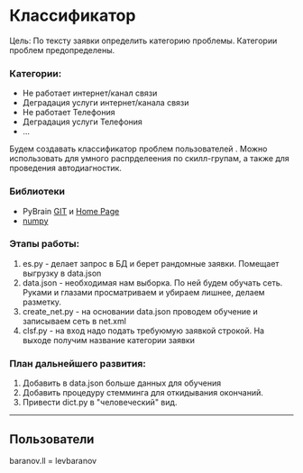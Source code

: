 # Классификатор

Цель: По тексту заявки определить категорию проблемы. Категории проблем предопределены.

### Категории:
  * Не работает интернет/канал связи
  * Деградация услуги интернет/канала связи
  * Не работает Телефония
  * Деградация услуги Телефония
  * ...
  
Будем создавать классификатор проблем пользователей . Можно использовать для умного распрделеения по скилл-групам, а также для проведения автодиагностик.

### Библиотеки
* PyBrain [GIT](https://github.com/pybrain/pybrain) и [Home Page](http://pybrain.org/docs/index.html)
* [numpy](https://numpy.org/)

### Этапы работы:
1. es.py - делает запрос в БД и берет рандомные заявки. Помещает выгрузку в data.json
2. data.json - необходимая нам выборка. По ней будем обучать сеть. Руками и глазами просматриваем и убираем лишнее, делаем разметку.
3. create_net.py - на основании data.json проводем обучение и записываем сеть в net.xml
4. clsf.py - на вход надо подать требуюмую заявкой строкой. На выходе получим название категории заявки

### План дальнейшего развития:
1. Добавить в data.json больше данных для обучения
2. Добавить процедуру стемминга для откидывания окончаний.
3. Привести dict.py в "человеческий" вид.

***
## Пользователи

baranov.ll = levbaranov
